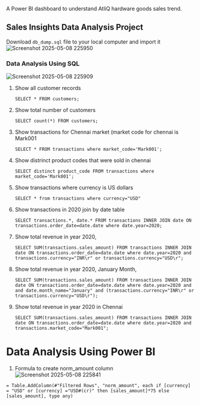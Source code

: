 A Power BI dashboard to understand AtliQ hardware goods sales trend. 
## Sales Insights Data Analysis Project


Download `db_dump.sql` file to your local computer and import it 
![Screenshot 2025-05-08 225950](https://github.com/user-attachments/assets/45c14ba5-4617-4197-8d88-ec4784b8e5aa)

### Data Analysis Using SQL
![Screenshot 2025-05-08 225909](https://github.com/user-attachments/assets/f7ad7313-3857-4584-b7ef-1129701c2546)

1. Show all customer records

    `SELECT * FROM customers;`

1. Show total number of customers

    `SELECT count(*) FROM customers;`

1. Show transactions for Chennai market (market code for chennai is Mark001

    `SELECT * FROM transactions where market_code='Mark001';`

1. Show distrinct product codes that were sold in chennai

    `SELECT distinct product_code FROM transactions where market_code='Mark001';`

1. Show transactions where currency is US dollars

    `SELECT * from transactions where currency="USD"`

1. Show transactions in 2020 join by date table

    `SELECT transactions.*, date.* FROM transactions INNER JOIN date ON transactions.order_date=date.date where date.year=2020;`

1. Show total revenue in year 2020,

    `SELECT SUM(transactions.sales_amount) FROM transactions INNER JOIN date ON transactions.order_date=date.date where date.year=2020 and transactions.currency="INR\r" or transactions.currency="USD\r";`
	
1. Show total revenue in year 2020, January Month,

    `SELECT SUM(transactions.sales_amount) FROM transactions INNER JOIN date ON transactions.order_date=date.date where date.year=2020 and and date.month_name="January" and (transactions.currency="INR\r" or transactions.currency="USD\r");`
1. Show total revenue in year 2020 in Chennai

    `SELECT SUM(transactions.sales_amount) FROM transactions INNER JOIN date ON transactions.order_date=date.date where date.year=2020
and transactions.market_code="Mark001";`


Data Analysis Using Power BI
============================

1. Formula to create norm_amount column
![Screenshot 2025-05-08 225841](https://github.com/user-attachments/assets/5c51e9ca-aee6-45f2-bf1d-31be425fa1f2)

`= Table.AddColumn(#"Filtered Rows", "norm_amount", each if [currency] = "USD" or [currency] ="USD#(cr)" then [sales_amount]*75 else [sales_amount], type any)`


